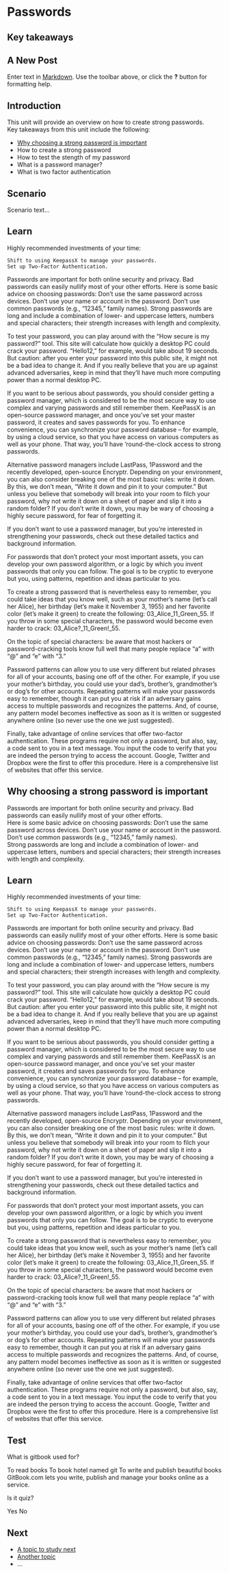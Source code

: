 # Passwords
## Key takeaways
## A New Post

Enter text in [Markdown](http://daringfireball.net/projects/markdown/). Use the toolbar above, or click the **?** button for formatting help.


## Introduction
This unit will provide an overview on how to create strong passwords.
<br>
Key takeaways from this unit include the following:
- [Why choosing a strong password is important](en/topics/understand-4-digisec/2-passwords/3-1-learn.md)
- How to create a strong password
- How to test the stength of my password
- What is a password manager?
- What is two factor authentication

## Scenario
Scenario text...

## Learn

Highly recommended investments of your time:

    Shift to using KeepassX to manage your passwords.
    Set up Two-Factor Authentication.

Passwords are important for both online security and privacy. Bad passwords can easily nullify most of your other efforts. Here is some basic advice on choosing passwords: Don’t use the same password across devices. Don’t use your name or account in the password. Don’t use common passwords (e.g., “12345,” family names). Strong passwords are long and include a combination of lower- and uppercase letters, numbers and special characters; their strength increases with length and complexity. 

To test your password, you can play around with the “How secure is my password?” tool. This site will calculate how quickly a desktop PC could crack your password. “Hello12,” for example, would take about 19 seconds. But caution: after you enter your password into this public site, it might not be a bad idea to change it. And if you really believe that you are up against advanced adversaries, keep in mind that they’ll have much more computing power than a normal desktop PC.

If you want to be serious about passwords, you should consider getting a password manager, which is considered to be the most secure way to use complex and varying passwords and still remember them. KeePassX is an open-source password manager, and once you’ve set your master password, it creates and saves passwords for you. To enhance convenience, you can synchronize your password database – for example, by using a cloud service, so that you have access on various computers as well as your phone. That way, you’ll have ’round-the-clock access to strong passwords.

Alternative password managers include LastPass, 1Password and the recently developed, open-source Encryptr. Depending on your environment, you can also consider breaking one of the most basic rules: write it down. By this, we don’t mean, “Write it down and pin it to your computer.” But unless you believe that somebody will break into your room to filch your password, why not write it down on a sheet of paper and slip it into a random folder? If you don’t write it down, you may be wary of choosing a highly secure password, for fear of forgetting it.

If you don’t want to use a password manager, but you’re interested in strengthening your passwords, check out these detailed tactics and background information.

For passwords that don’t protect your most important assets, you can develop your own password algorithm, or a logic by which you invent passwords that only you can follow. The goal is to be cryptic to everyone but you, using patterns, repetition and ideas particular to you.

To create a strong password that is nevertheless easy to remember, you could take ideas that you know well, such as your mother’s name (let’s call her Alice), her birthday (let’s make it November 3, 1955) and her favorite color (let’s make it green) to create the following: 03_Alice_11_Green_55. If you throw in some special characters, the password would become even harder to crack: 03_Alice?_11_Green!_55.

On the topic of special characters: be aware that most hackers or password-cracking tools know full well that many people replace “a” with “@” and “e” with “3.”

Password patterns can allow you to use very different but related phrases for all of your accounts, basing one off of the other. For example, if you use your mother’s birthday, you could use your dad’s, brother’s, grandmother’s or dog’s for other accounts. Repeating patterns will make your passwords easy to remember, though it can put you at risk if an adversary gains access to multiple passwords and recognizes the patterns. And, of course, any pattern model becomes ineffective as soon as it is written or suggested anywhere online (so never use the one we just suggested).

Finally, take advantage of online services that offer two-factor authentication. These programs require not only a password, but also, say, a code sent to you in a text message. You input the code to verify that you are indeed the person trying to access the account. Google, Twitter and Dropbox were the first to offer this procedure. Here is a comprehensive list of websites that offer this service.

## Why choosing a strong password is important
Passwords are important for both online security and privacy. Bad passwords can easily nullify most of your other efforts.
<br>
Here is some basic advice on choosing passwords: Don’t use the same password across devices. Don’t use your name or account in the password. Don’t use common passwords (e.g., “12345,” family names).
<br>
Strong passwords are long and include a combination of lower- and uppercase letters, numbers and special characters; their strength increases with length and complexity.


## Learn

Highly recommended investments of your time:

    Shift to using KeepassX to manage your passwords.
    Set up Two-Factor Authentication.

Passwords are important for both online security and privacy. Bad passwords can easily nullify most of your other efforts. Here is some basic advice on choosing passwords: Don’t use the same password across devices. Don’t use your name or account in the password. Don’t use common passwords (e.g., “12345,” family names). Strong passwords are long and include a combination of lower- and uppercase letters, numbers and special characters; their strength increases with length and complexity. 

To test your password, you can play around with the “How secure is my password?” tool. This site will calculate how quickly a desktop PC could crack your password. “Hello12,” for example, would take about 19 seconds. But caution: after you enter your password into this public site, it might not be a bad idea to change it. And if you really believe that you are up against advanced adversaries, keep in mind that they’ll have much more computing power than a normal desktop PC.

If you want to be serious about passwords, you should consider getting a password manager, which is considered to be the most secure way to use complex and varying passwords and still remember them. KeePassX is an open-source password manager, and once you’ve set your master password, it creates and saves passwords for you. To enhance convenience, you can synchronize your password database – for example, by using a cloud service, so that you have access on various computers as well as your phone. That way, you’ll have ’round-the-clock access to strong passwords.

Alternative password managers include LastPass, 1Password and the recently developed, open-source Encryptr. Depending on your environment, you can also consider breaking one of the most basic rules: write it down. By this, we don’t mean, “Write it down and pin it to your computer.” But unless you believe that somebody will break into your room to filch your password, why not write it down on a sheet of paper and slip it into a random folder? If you don’t write it down, you may be wary of choosing a highly secure password, for fear of forgetting it.

If you don’t want to use a password manager, but you’re interested in strengthening your passwords, check out these detailed tactics and background information.

For passwords that don’t protect your most important assets, you can develop your own password algorithm, or a logic by which you invent passwords that only you can follow. The goal is to be cryptic to everyone but you, using patterns, repetition and ideas particular to you.

To create a strong password that is nevertheless easy to remember, you could take ideas that you know well, such as your mother’s name (let’s call her Alice), her birthday (let’s make it November 3, 1955) and her favorite color (let’s make it green) to create the following: 03_Alice_11_Green_55. If you throw in some special characters, the password would become even harder to crack: 03_Alice?_11_Green!_55.

On the topic of special characters: be aware that most hackers or password-cracking tools know full well that many people replace “a” with “@” and “e” with “3.”

Password patterns can allow you to use very different but related phrases for all of your accounts, basing one off of the other. For example, if you use your mother’s birthday, you could use your dad’s, brother’s, grandmother’s or dog’s for other accounts. Repeating patterns will make your passwords easy to remember, though it can put you at risk if an adversary gains access to multiple passwords and recognizes the patterns. And, of course, any pattern model becomes ineffective as soon as it is written or suggested anywhere online (so never use the one we just suggested).

Finally, take advantage of online services that offer two-factor authentication. These programs require not only a password, but also, say, a code sent to you in a text message. You input the code to verify that you are indeed the person trying to access the account. Google, Twitter and Dropbox were the first to offer this procedure. Here is a comprehensive list of websites that offer this service.

## Test
<quiz name="Gitbook Quiz">
    <question multiple>
        <p>What is gitbook used for?</p>
        <answer correct>To read books</answer>
        <answer>To book hotel named git</answer>
        <answer correct>To write and publish beautiful books</answer>
        <explanation>GitBook.com lets you write, publish and manage your books online as a service.</explanation>
    </question>
    <question>
        <p>Is it quiz?</p>
        <answer correct>Yes</answer>
        <answer>No</answer>
    </question>
</quiz>

## Next
 * [A topic to study next](en/topics/_topic/_unit/index.md)
 * [Another topic](en/topics/_topic/_unit/index.md)
 * ...

